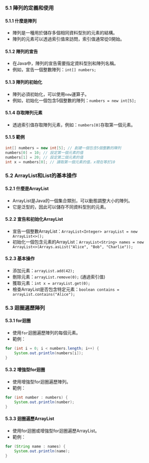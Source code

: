### 5.1 陣列的定義和使用

#### 5.1.1 什麼是陣列
- 陣列是一種用於儲存多個相同資料型別的元素的結構。
- 陣列的元素可以透過索引值來訪問，索引值通常從0開始。

#### 5.1.2 陣列的宣告
- 在Java中，陣列的宣告需要指定資料型別和陣列名稱。
- 例如，宣告一個整數陣列：`int[] numbers;`

#### 5.1.3 陣列的初始化
- 陣列必須初始化，可以使用`new`運算子。
- 例如，初始化一個包含5個整數的陣列：`numbers = new int[5];`

#### 5.1.4 存取陣列元素
- 透過索引值存取陣列元素，例如：`numbers[0]`存取第一個元素。

#### 5.1.5 範例
```java
int[] numbers = new int[5]; // 創建一個包含5個整數的陣列
numbers[0] = 10; // 設定第一個元素的值
numbers[1] = 20; // 設定第二個元素的值
int x = numbers[0]; // 讀取第一個元素的值，x現在等於10
```

### 5.2 ArrayList和List的基本操作

#### 5.2.1 什麼是ArrayList
- ArrayList是Java的一個集合類別，可以動態調整大小的陣列。
- 它是泛型的，因此可以儲存不同資料型別的元素。

#### 5.2.2 宣告和初始化ArrayList
- 宣告一個整數ArrayList：`ArrayList<Integer> arrayList = new ArrayList<>();`
- 初始化一個包含元素的ArrayList：`ArrayList<String> names = new ArrayList<>(Arrays.asList("Alice", "Bob", "Charlie"));`

#### 5.2.3 基本操作
- 添加元素：`arrayList.add(42);`
- 刪除元素：`arrayList.remove(0);` (通過索引值)
- 獲取元素：`int x = arrayList.get(0);`
- 檢查ArrayList是否包含特定元素：`boolean contains = arrayList.contains("Alice");`

### 5.3 迴圈遍歷陣列

#### 5.3.1 for迴圈
- 使用`for`迴圈遍歷陣列的每個元素。
- 範例：
```java
for (int i = 0; i < numbers.length; i++) {
    System.out.println(numbers[i]);
}
```

#### 5.3.2 增強型for迴圈
- 使用增強型for迴圈遍歷陣列。
- 範例：
```java
for (int number : numbers) {
    System.out.println(number);
}
```

#### 5.3.3 迴圈遍歷ArrayList
- 使用for迴圈或增強型for迴圈遍歷ArrayList。
- 範例：
```java
for (String name : names) {
    System.out.println(name);
}
```
